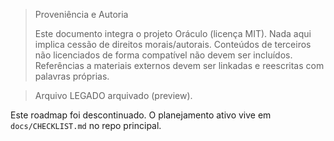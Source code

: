 > Proveniência e Autoria
>
> Este documento integra o projeto Oráculo (licença MIT).
> Nada aqui implica cessão de direitos morais/autorais.
> Conteúdos de terceiros não licenciados de forma compatível não devem ser incluídos.
> Referências a materiais externos devem ser linkadas e reescritas com palavras próprias.


> Arquivo LEGADO arquivado (preview).

Este roadmap foi descontinuado. O planejamento ativo vive em `docs/CHECKLIST.md` no repo principal.


